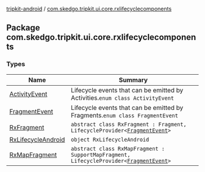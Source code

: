 [tripkit-android](../index.md) / [com.skedgo.tripkit.ui.core.rxlifecyclecomponents](./index.md)

## Package com.skedgo.tripkit.ui.core.rxlifecyclecomponents

### Types

| Name | Summary |
|---|---|
| [ActivityEvent](-activity-event/index.md) | Lifecycle events that can be emitted by Activities.`enum class ActivityEvent` |
| [FragmentEvent](-fragment-event/index.md) | Lifecycle events that can be emitted by Fragments.`enum class FragmentEvent` |
| [RxFragment](-rx-fragment/index.md) | `abstract class RxFragment : Fragment, LifecycleProvider<`[`FragmentEvent`](-fragment-event/index.md)`>` |
| [RxLifecycleAndroid](-rx-lifecycle-android/index.md) | `object RxLifecycleAndroid` |
| [RxMapFragment](-rx-map-fragment/index.md) | `abstract class RxMapFragment : SupportMapFragment, LifecycleProvider<`[`FragmentEvent`](-fragment-event/index.md)`>` |
